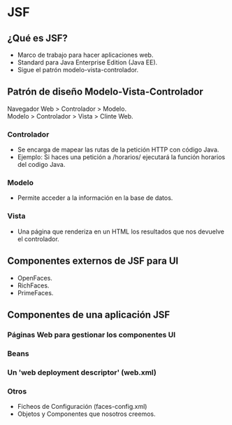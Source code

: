 # JSF

## ¿Qué es JSF?
- Marco de trabajo para hacer aplicaciones web.
- Standard para Java Enterprise Edition (Java EE).
- Sigue el patrón modelo-vista-controlador.

## Patrón de diseño Modelo-Vista-Controlador

Navegador Web > Controlador > Modelo. <br/>
Modelo > Controlador > Vista > Clinte Web.

### Controlador
- Se encarga de mapear las rutas de la petición HTTP con código Java.
- Ejemplo: Si haces una petición a /horarios/ ejecutará la función horarios del codigo Java.

### Modelo
- Permite acceder a la información en la base de datos.

### Vista
- Una página que renderiza en un HTML los resultados que nos devuelve el controlador.

## Componentes externos de JSF para UI
- OpenFaces.
- RichFaces.
- PrimeFaces.

## Componentes de una aplicación JSF
### Páginas Web para gestionar los componentes UI
### Beans
### Un 'web deployment descriptor' (web.xml)
### Otros
- Ficheos de Configuración (faces-config.xml)
- Objetos y Componentes que nosotros creemos.





